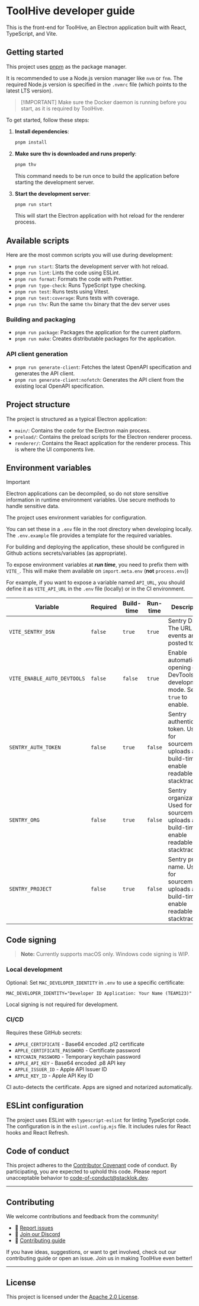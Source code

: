 # ToolHive developer guide

This is the front-end for ToolHive, an Electron application built with React,
TypeScript, and Vite.

## Getting started

This project uses [pnpm](https://pnpm.io/) as the package manager.

It is recommended to use a Node.js version manager like `nvm` or `fnm`. The
required Node.js version is specified in the `.nvmrc` file (which points to the
latest LTS version).

> [!IMPORTANT] Make sure the Docker daemon is running before you start, as it is
> required by ToolHive.

To get started, follow these steps:

1. **Install dependencies**:

   ```bash
   pnpm install
   ```

2. **Make sure thv is downloaded and runs properly**:

   ```bash
   pnpm thv
   ```

   This command needs to be run once to build the application before starting
   the development server.

3. **Start the development server**:

   ```bash
   pnpm run start
   ```

   This will start the Electron application with hot reload for the renderer
   process.

## Available scripts

Here are the most common scripts you will use during development:

- `pnpm run start`: Starts the development server with hot reload.
- `pnpm run lint`: Lints the code using ESLint.
- `pnpm run format`: Formats the code with Prettier.
- `pnpm run type-check`: Runs TypeScript type checking.
- `pnpm run test`: Runs tests using Vitest.
- `pnpm run test:coverage`: Runs tests with coverage.
- `pnpm run thv`: Run the same `thv` binary that the dev server uses

### Building and packaging

- `pnpm run package`: Packages the application for the current platform.
- `pnpm run make`: Creates distributable packages for the application.

### API client generation

- `pnpm run generate-client`: Fetches the latest OpenAPI specification and
  generates the API client.
- `pnpm run generate-client:nofetch`: Generates the API client from the existing
  local OpenAPI specification.

## Project structure

The project is structured as a typical Electron application:

- `main/`: Contains the code for the Electron main process.
- `preload/`: Contains the preload scripts for the Electron renderer process.
- `renderer/`: Contains the React application for the renderer process. This is
  where the UI components live.

## Environment variables

> [!IMPORTANT]  
> Electron applications can be decompiled, so do not store sensitive information
> in runtime environment variables. Use secure methods to handle sensitive data.

The project uses environment variables for configuration.

You can set these in a `.env` file in the root directory when developing
locally. The `.env.example` file provides a template for the required variables.

For building and deploying the application, these should be configured in Github
actions secrets/variables (as appropriate).

To expose environment variables at _**run time**_, you need to prefix them with
`VITE_`. This will make them available on `import.meta.env` (**not**
`process.env`))

For example, if you want to expose a variable named `API_URL`, you should define
it as `VITE_API_URL` in the `.env` file (locally) or in the CI environment.

| Variable                    | Required | Build-time | Run-time | Description                                                                                           |
| --------------------------- | -------- | ---------- | -------- | ----------------------------------------------------------------------------------------------------- |
| `VITE_SENTRY_DSN`           | `false`  | `true`     | `true`   | Sentry DSN. The URL that events are posted to.                                                        |
| `VITE_ENABLE_AUTO_DEVTOOLS` | `false`  | `false`    | `true`   | Enable automatic opening of DevTools in development mode. Set to `true` to enable.                    |
| `SENTRY_AUTH_TOKEN`         | `false`  | `true`     | `false`  | Sentry authentication token. Used for sourcemap uploads at build-time to enable readable stacktraces. |
| `SENTRY_ORG`                | `false`  | `true`     | `false`  | Sentry organization. Used for sourcemap uploads at build-time to enable readable stacktraces.         |
| `SENTRY_PROJECT`            | `false`  | `true`     | `false`  | Sentry project name. Used for sourcemap uploads at build-time to enable readable stacktraces.         |

## Code signing

> **Note:** Currently supports macOS only. Windows code signing is WIP.

### Local development

Optional: Set `MAC_DEVELOPER_IDENTITY` in `.env` to use a specific certificate:

```text
MAC_DEVELOPER_IDENTITY="Developer ID Application: Your Name (TEAM123)"
```

Local signing is not required for development.

### CI/CD

Requires these GitHub secrets:

- `APPLE_CERTIFICATE` - Base64 encoded .p12 certificate
- `APPLE_CERTIFICATE_PASSWORD` - Certificate password
- `KEYCHAIN_PASSWORD` - Temporary keychain password
- `APPLE_API_KEY` - Base64 encoded .p8 API key
- `APPLE_ISSUER_ID` - Apple API Issuer ID
- `APPLE_KEY_ID` - Apple API Key ID

CI auto-detects the certificate. Apps are signed and notarized automatically.

## ESLint configuration

The project uses ESLint with `typescript-eslint` for linting TypeScript code.
The configuration is in the `eslint.config.mjs` file. It includes rules for
React hooks and React Refresh.

## Code of conduct

This project adheres to the [Contributor Covenant](../CODE_OF_CONDUCT.md) code
of conduct. By participating, you are expected to uphold this code. Please
report unacceptable behavior to
[code-of-conduct@stacklok.dev](mailto:code-of-conduct@stacklok.dev).

---

## Contributing

We welcome contributions and feedback from the community!

- 🐛 [Report issues](https://github.com/stacklok/toolhive-studio/issues)
- 💬 [Join our Discord](https://discord.gg/stacklok)
- 🤝 [Contributing guide](../CONTRIBUTING.md)

If you have ideas, suggestions, or want to get involved, check out our
contributing guide or open an issue. Join us in making ToolHive even better!

---

## License

This project is licensed under the [Apache 2.0 License](./LICENSE).
